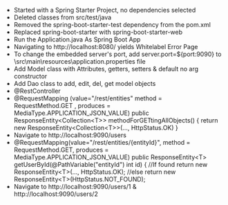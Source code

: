 * Started with a Spring Starter Project, no dependencies selected
* Deleted classes from src/test/java
* Removed the spring-boot-starter-test dependency from the pom.xml
* Replaced spring-boot-starter with spring-boot-starter-web
* Run the Application.java As Spring Boot App
* Navigating to http://localhost:8080/ yields Whitelabel Error Page
* To change the embedded server's port, add server.port=${port:9090} to \src\main\resources\application.properties file
* Add Model class with Attributes, getters, setters & default no arg constructor
* Add Dao class to add, edit, del, get model objects
* @RestController 
* @RequestMapping (value="/rest/entities" method = RequestMethod.GET , produces = MediaType.APPLICATION_JSON_VALUE)
  public ResponseEntity&lt;Collection&lt;T&gt;&gt; methodForGETtingAllObjects() {
	return new ResponseEntity&lt;Collection&lt;T&gt;&gt;(..., HttpStatus.OK) 	}
* Navigate to http://localhost:9090/users
* @RequestMapping(value="/rest/entities/{entityId}", method = RequestMethod.GET, produces = MediaType.APPLICATION_JSON_VALUE)
  public ResponseEntity&lt;T&gt; getUserById(@PathVariable("entityId") int id) {
  //If found
    return new ResponseEntity&lt;T&gt;(..., HttpStatus.OK);
  //else
	return new ResponseEntity&lt;T&gt;(HttpStatus.NOT_FOUND);
* Navigate to http://localhost:9090/users/1 & http://localhost:9090/users/2